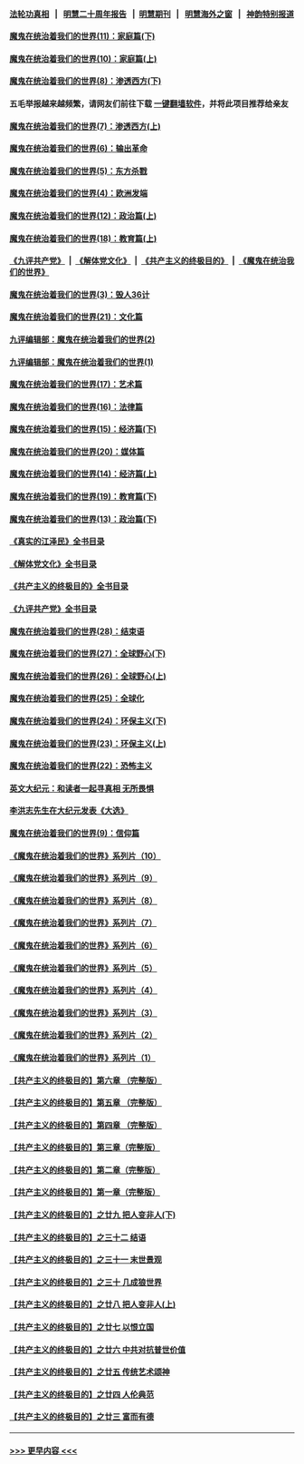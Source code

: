 #### [法轮功真相](https://github.com/gfw-breaker/truth/blob/master/README.md?t=0) &nbsp;&nbsp;|&nbsp;&nbsp; [明慧二十周年报告](https://github.com/gfw-breaker/mh-reports/blob/master/README.md?t=0) &nbsp;&nbsp;|&nbsp;&nbsp;[明慧期刊](https://github.com/gfw-breaker/mh-qikan) &nbsp;&nbsp;|&nbsp;&nbsp; [明慧海外之窗](https://github.com/gfw-breaker/mh-news/blob/master/README.md?t=0) &nbsp;&nbsp;|&nbsp;&nbsp; [神韵特别报道](https://github.com/gfw-breaker/mh-news/blob/master/shenyun.md?t=0)
#### [魔鬼在统治着我们的世界(11)：家庭篇(下)](../pages/nsc422/n10440961.md?t=11251050) 
#### [魔鬼在统治着我们的世界(10)：家庭篇(上)](../pages/nsc422/n10435448.md?t=11251050) 
#### [魔鬼在统治着我们的世界(8)：渗透西方(下)](../pages/nsc422/n10429603.md?t=11251050) 
#### 五毛举报越来越频繁，请网友们前往下载 [一键翻墙软件](https://github.com/gfw-breaker/ssr-accounts)，并将此项目推荐给亲友
#### [魔鬼在统治着我们的世界(7)：渗透西方(上)](../pages/nsc422/n10426013.md?t=11251050) 
#### [魔鬼在统治着我们的世界(6)：输出革命](../pages/nsc422/n10421536.md?t=11251050) 
#### [魔鬼在统治着我们的世界(5)：东方杀戮](../pages/nsc422/n10417707.md?t=11251050) 
#### [魔鬼在统治着我们的世界(4)：欧洲发端](../pages/nsc422/n10414890.md?t=11251050) 
#### [魔鬼在统治着我们的世界(12)：政治篇(上)](../pages/nsc422/n10444576.md?t=11251050) 
#### [魔鬼在统治着我们的世界(18)：教育篇(上)](../pages/nsc422/n10526970.md?t=11251050) 
#### [《九评共产党》](https://github.com/begood0513/9ping.md/blob/master/README.md) &nbsp;|&nbsp; [《解体党文化》](../../../../jtdwh.md/blob/master/README.md)  &nbsp;|&nbsp; [《共产主义的终极目的》](../../../../gczydzjmd.md/blob/master/README.md) &nbsp;|&nbsp; [《魔鬼在统治我们的世界》](../../../../mgztzwmdsj.md/blob/master/README.md) 
#### [魔鬼在统治着我们的世界(3)：毁人36计](../pages/nsc422/n10411583.md?t=11251050) 
#### [魔鬼在统治着我们的世界(21)：文化篇](../pages/nsc422/n10597706.md?t=11251050) 
#### [九评编辑部：魔鬼在统治着我们的世界(2)](../pages/nsc422/n10410036.md?t=11251050) 
#### [九评编辑部：魔鬼在统治着我们的世界(1)](../pages/nsc422/n10406825.md?t=11251050) 
#### [魔鬼在统治着我们的世界(17)：艺术篇](../pages/nsc422/n10499093.md?t=11251050) 
#### [魔鬼在统治着我们的世界(16)：法律篇](../pages/nsc422/n10485969.md?t=11251050) 
#### [魔鬼在统治着我们的世界(15)：经济篇(下)](../pages/nsc422/n10469975.md?t=11251050) 
#### [魔鬼在统治着我们的世界(20)：媒体篇](../pages/nsc422/n10586579.md?t=11251050) 
#### [魔鬼在统治着我们的世界(14)：经济篇(上)](../pages/nsc422/n10457370.md?t=11251050) 
#### [魔鬼在统治着我们的世界(19)：教育篇(下)](../pages/nsc422/n10564808.md?t=11251050) 
#### [魔鬼在统治着我们的世界(13)：政治篇(下)](../pages/nsc422/n10448270.md?t=11251050) 
#### [《真实的江泽民》全书目录](../pages/nsc422/n13721399.md?t=11251050) 
#### [《解体党文化》全书目录](../pages/nsc422/n13721157.md?t=11251050) 
#### [《共产主义的终极目的》全书目录](../pages/nsc422/n13721048.md?t=11251050) 
#### [《九评共产党》全书目录](../pages/nsc422/n13708085.md?t=11251050) 
#### [魔鬼在统治着我们的世界(28)：结束语](../pages/nsc422/n10936246.md?t=11251050) 
#### [魔鬼在统治着我们的世界(27)：全球野心(下)](../pages/nsc422/n10928319.md?t=11251050) 
#### [魔鬼在统治着我们的世界(26)：全球野心(上)](../pages/nsc422/n10900318.md?t=11251050) 
#### [魔鬼在统治着我们的世界(25)：全球化](../pages/nsc422/n10788205.md?t=11251050) 
#### [魔鬼在统治着我们的世界(24)：环保主义(下)](../pages/nsc422/n10695307.md?t=11251050) 
#### [魔鬼在统治着我们的世界(23)：环保主义(上)](../pages/nsc422/n10688613.md?t=11251050) 
#### [魔鬼在统治着我们的世界(22)：恐怖主义](../pages/nsc422/n10614727.md?t=11251050) 
#### [英文大纪元：和读者一起寻真相 无所畏惧](../pages/nsc422/n12542027.md?t=11251050) 
#### [李洪志先生在大纪元发表《大选》](../pages/nsc422/n12534746.md?t=11251050) 
#### [魔鬼在统治着我们的世界(9)：信仰篇](../pages/nsc422/n10432159.md?t=11251050) 
#### [《魔鬼在统治着我们的世界》系列片（10）](../pages/nsc422/n12292670.md?t=11251050) 
#### [《魔鬼在统治着我们的世界》系列片（9）](../pages/nsc422/n12290859.md?t=11251050) 
#### [《魔鬼在统治着我们的世界》系列片（8）](../pages/nsc422/n12287445.md?t=11251050) 
#### [《魔鬼在统治着我们的世界》系列片（7）](../pages/nsc422/n12283425.md?t=11251050) 
#### [《魔鬼在统治着我们的世界》系列片（6）](../pages/nsc422/n12282314.md?t=11251050) 
#### [《魔鬼在统治着我们的世界》系列片（5）](../pages/nsc422/n12281419.md?t=11251050) 
#### [《魔鬼在统治着我们的世界》系列片（4）](../pages/nsc422/n12274024.md?t=11251050) 
#### [《魔鬼在统治着我们的世界》系列片（3）](../pages/nsc422/n12271322.md?t=11251050) 
#### [《魔鬼在统治着我们的世界》系列片（2）](../pages/nsc422/n12269049.md?t=11251050) 
#### [《魔鬼在统治着我们的世界》系列片（1）](../pages/nsc422/n12267575.md?t=11251050) 
#### [【共产主义的终极目的】第六章 （完整版）](../pages/nsc422/n11428913.md?t=11251050) 
#### [【共产主义的终极目的】第五章 （完整版）](../pages/nsc422/n11428912.md?t=11251050) 
#### [【共产主义的终极目的】第四章 （完整版）](../pages/nsc422/n11428907.md?t=11251050) 
#### [【共产主义的终极目的】第三章（完整版）](../pages/nsc422/n11428848.md?t=11251050) 
#### [【共产主义的终极目的】第二章（完整版）](../pages/nsc422/n11428831.md?t=11251050) 
#### [【共产主义的终极目的】第一章（完整版）](../pages/nsc422/n11417651.md?t=11251050) 
#### [【共产主义的终极目的】之廿九 把人变非人(下)](../pages/nsc422/n11344140.md?t=11251050) 
#### [【共产主义的终极目的】之三十二 结语](../pages/nsc422/n11360535.md?t=11251050) 
#### [【共产主义的终极目的】之三十一 末世景观](../pages/nsc422/n11351129.md?t=11251050) 
#### [【共产主义的终极目的】之三十 几成狼世界](../pages/nsc422/n11348280.md?t=11251050) 
#### [【共产主义的终极目的】之廿八 把人变非人(上)](../pages/nsc422/n11340492.md?t=11251050) 
#### [【共产主义的终极目的】之廿七 以恨立国](../pages/nsc422/n11336944.md?t=11251050) 
#### [【共产主义的终极目的】之廿六 中共对抗普世价值](../pages/nsc422/n11324785.md?t=11251050) 
#### [【共产主义的终极目的】之廿五 传统艺术颂神](../pages/nsc422/n11296396.md?t=11251050) 
#### [【共产主义的终极目的】之廿四 人伦典范](../pages/nsc422/n11296397.md?t=11251050) 
#### [【共产主义的终极目的】之廿三 富而有德](../pages/nsc422/n11283598.md?t=11251050) 

----
#### [ >>> 更早内容 <<< ](../indexes/nsc422-earlier.md)

